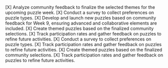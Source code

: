 [X] Analyze community feedback to finalize the selected themes for the upcoming puzzle week.
[X] Conduct a survey to collect preferences on puzzle types.
[X] Develop and launch new puzzles based on community feedback for Week 9, ensuring advanced and collaborative elements are included.
[X] Create themed puzzles based on the finalized community selections.
[X] Track participation rates and gather feedback on puzzles to refine future activities.
[X] Conduct a survey to collect preferences on puzzle types.
[X] Track participation rates and gather feedback on puzzles to refine future activities.
[X] Create themed puzzles based on the finalized community selections.
[X] Track participation rates and gather feedback on puzzles to refine future activities.